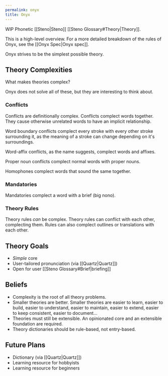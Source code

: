 ```yaml
---
permalink: onyx
title: Onyx
---
```


WIP Phonetic [[Steno|Steno]] [[Steno Glossary#Theory|Theory]].

This is a high-level overview. For a more detailed breakdown of the rules of Onyx, see the [[Onyx Spec|Onyx spec]].

Onyx strives to be the simplest possible theory.

## Theory Complexities

What makes theories complex?

Onyx does not solve all of these, but they are interesting to think about.

### Conflicts

Conflicts are definitionally complex. Conflicts complect words together. They cause otherwise unrelated words to have an implicit relationship.
 
Word boundary conflicts complect every stroke with every other stroke surrounding it, as the meaning of a stroke can change depending on it's surroundings.

Word-affix conflicts, as the name suggests, complect words and affixes.

Proper noun conflicts complect normal words with proper nouns.

Homophones complect words that sound the same together.

### Mandatories

Mandatories complect a word with a brief (big nono).

### Theory Rules

Theory rules _can_ be complex. Theory rules can conflict with each other, complecting them. Rules can also complect outlines or translations with each other.

## Theory Goals

- _Simple_ core
- User-tailored pronunciation (via [[Quartz|Quartz]])
- Open for user [[Steno Glossary#Brief|briefing]]

## Beliefs

- Complexity is the root of all theory problems.
- Smaller theories are better. Smaller theories are easier to learn, easier to build, easier to understand, easier to maintain, easier to extend, easier to keep consistent, easier to document...
- Theories must still be extensible. An opinionated core and an extensible foundation are required.
- Theory dictionaries should be rule-based, not entry-based.

## Future Plans

- Dictionary (via [[Quartz|Quartz]])
- Learning resource for hobbyists
- Learning resource for beginners